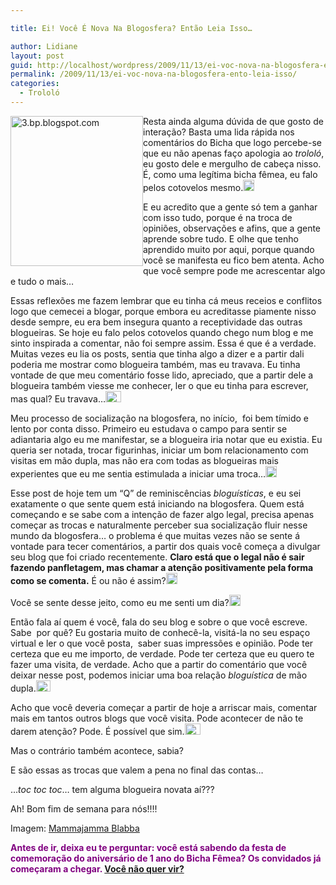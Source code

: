 ```yaml
---

title: Ei! Você É Nova Na Blogosfera? Então Leia Isso…

author: Lidiane
layout: post
guid: http://localhost/wordpress/2009/11/13/ei-voc-nova-na-blogosfera-ento-leia-isso/
permalink: /2009/11/13/ei-voc-nova-na-blogosfera-ento-leia-isso/
categories:
  - Trololó
---
```

[<img style="display: inline; margin-left: 0; margin-right: 0; border-width: 0;" title="3.bp.blogspot.com" src="http://www.trololodemulher.com.br/blog/wp-content/uploads/2009/11/3-bp_-blogspot-com_thumb.gif" border="0" alt="3.bp.blogspot.com" width="212" height="240" align="left" />](http://www.trololodemulher.com.br/blog/wp-content/uploads/2009/11/3-bp_-blogspot-com_.gif) Resta ainda alguma dúvida de que gosto de interação? Basta uma lida rápida nos comentários do Bicha que logo percebe-se que eu não apenas faço apologia ao _trololó_, eu gosto dele e mergulho de cabeça nisso. É, como uma legítima bicha fêmea, eu falo pelos cotovelos mesmo.[<img style="display: inline;" title="EmoticonBigSmile" src="http://www.trololodemulher.com.br/blog/wp-content/uploads/2009/11/emoticonbigsmile_thumb1.gif" alt="EmoticonBigSmile" width="18" height="18" />](http://www.trololodemulher.com.br/blog/wp-content/uploads/2009/11/emoticonbigsmile1.gif)

E eu acredito que a gente só tem a ganhar com isso tudo, porque é na troca de opiniões, observações e afins, que a gente aprende sobre tudo. E olhe que tenho aprendido muito por aqui, porque quando você se manifesta eu fico bem atenta. Acho que você sempre pode me acrescentar algo e tudo o mais…

Essas reflexões me fazem lembrar que eu tinha cá meus receios e conflitos logo que cemecei a blogar, porque embora eu acreditasse piamente nisso desde sempre, eu era bem insegura quanto a receptividade das outras blogueiras. Se hoje eu falo pelos cotovelos quando chego num blog e me sinto inspirada a comentar, não foi sempre assim. Essa é que é a verdade. Muitas vezes eu lia os posts, sentia que tinha algo a dizer e a partir dali poderia me mostrar como blogueira também, mas eu travava. Eu tinha vontade de que meu comentário fosse lido, apreciado, que a partir dele a blogueira também viesse me conhecer, ler o que eu tinha para escrever, mas qual? Eu travava…[<img style="display: inline;" title="EmoticonCrying" src="http://www.trololodemulher.com.br/blog/wp-content/uploads/2009/11/emoticoncrying_thumb.gif" alt="EmoticonCrying" width="25" height="18" />](http://www.trololodemulher.com.br/blog/wp-content/uploads/2009/11/emoticoncrying.gif)

Meu processo de socialização na blogosfera, no início,  foi bem tímido e lento por conta disso. Primeiro eu estudava o campo para sentir se adiantaria algo eu me manifestar, se a blogueira iria notar que eu existia. Eu queria ser notada, trocar figurinhas, iniciar um bom relacionamento com visitas em mão dupla, mas não era com todas as blogueiras mais experientes que eu me sentia estimulada a iniciar uma troca…[<img style="display: inline;" title="EmoticonSad" src="http://www.trololodemulher.com.br/blog/wp-content/uploads/2009/11/emoticonsad_thumb1.gif" alt="EmoticonSad" width="18" height="18" />](http://www.trololodemulher.com.br/blog/wp-content/uploads/2009/11/emoticonsad1.gif)

Esse post de hoje tem um “Q” de reminiscências _bloguísticas_, e eu sei exatamente o que sente quem está iniciando na blogosfera. Quem está começando e se sabe com a intenção de fazer algo legal, precisa apenas começar as trocas e naturalmente perceber sua socialização fluir nesse mundo da blogosfera… o problema é que muitas vezes não se sente á vontade para tecer comentários, a partir dos quais você começa a divulgar seu blog que foi criado recentemente. **Claro está que o legal não é sair fazendo panfletagem, mas chamar a atenção positivamente pela forma como se comenta.** É ou não é assim?[<img style="display: inline;" title="EmoticonEyebrow" src="http://www.trololodemulher.com.br/blog/wp-content/uploads/2009/11/emoticoneyebrow_thumb2.gif" alt="EmoticonEyebrow" width="18" height="18" />](http://www.trololodemulher.com.br/blog/wp-content/uploads/2009/11/emoticoneyebrow2.gif)

Você se sente desse jeito, como eu me senti um dia?[<img style="display: inline;" title="EmoticonConfused" src="http://www.trololodemulher.com.br/blog/wp-content/uploads/2009/11/emoticonconfused_thumb.gif" alt="EmoticonConfused" width="18" height="18" />](http://www.trololodemulher.com.br/blog/wp-content/uploads/2009/11/emoticonconfused.gif)

Então fala aí quem é você, fala do seu blog e sobre o que você escreve. Sabe  por quê? Eu gostaria muito de conhecê-la, visitá-la no seu espaço virtual e ler o que você posta,  saber suas impressões e opinião. Pode ter certeza que eu me importo, de verdade. Pode ter certeza que eu quero te fazer uma visita, de verdade. Acho que a partir do comentário que você deixar nesse post, podemos iniciar uma boa relação _bloguística_ de mão dupla.[<img style="display: inline;" title="EmoticonThumbsUp" src="http://www.trololodemulher.com.br/blog/wp-content/uploads/2009/11/emoticonthumbsup_thumb2.gif" alt="EmoticonThumbsUp" width="23" height="18" />](http://www.trololodemulher.com.br/blog/wp-content/uploads/2009/11/emoticonthumbsup2.gif)

Acho que você deveria começar a partir de hoje a arriscar mais, comentar mais em tantos outros blogs que você visita. Pode acontecer de não te darem atenção? Pode. É possível que sim.[<img style="display: inline;" title="EmoticonCrying" src="http://www.trololodemulher.com.br/blog/wp-content/uploads/2009/11/emoticoncrying_thumb1.gif" alt="EmoticonCrying" width="25" height="18" />](http://www.trololodemulher.com.br/blog/wp-content/uploads/2009/11/emoticoncrying1.gif)

Mas o contrário também acontece, sabia? [](http://www.trololodemulher.com.br/blog/wp-content/uploads/2009/11/emoticonhappy2.gif)

E são essas as trocas que valem a pena no final das contas…

…_toc toc toc_… tem alguma blogueira novata aí???

Ah! Bom fim de semana para nós!!!!

Imagem: <a href="http://aquestforbalance.blogspot.com/" target="_blank">Mammajamma Blabba</a>

<span style="color: #800080;">**Antes de ir, deixa eu te perguntar: você está sabendo da festa de comemoração do aniversário de 1 ano do Bicha Fêmea? Os convidados já começaram a chegar. <a href="http://www.trololodemulher.com.br/2009/11/06/comemorao-vista-no-bicha-fmea/">Você não quer vir?</a>**</span>